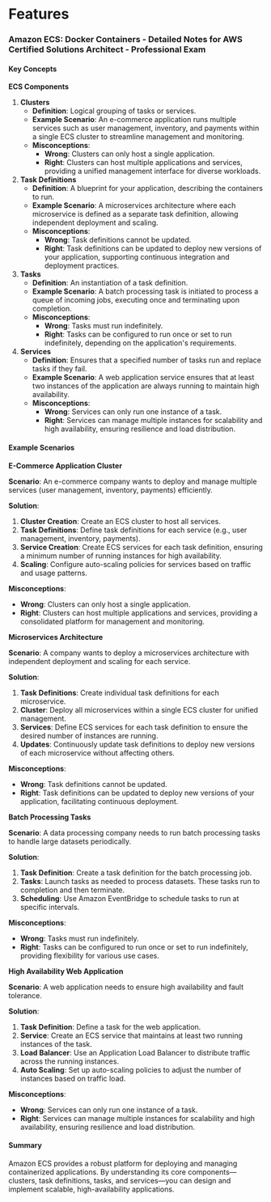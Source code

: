 # Features

### Amazon ECS: Docker Containers - Detailed Notes for AWS Certified Solutions Architect - Professional Exam

#### Key Concepts

**ECS Components**

1. **Clusters**
   * **Definition**: Logical grouping of tasks or services.
   * **Example Scenario**: An e-commerce application runs multiple services such as user management, inventory, and payments within a single ECS cluster to streamline management and monitoring.
   * **Misconceptions**:
     * **Wrong**: Clusters can only host a single application.
     * **Right**: Clusters can host multiple applications and services, providing a unified management interface for diverse workloads.
2. **Task Definitions**
   * **Definition**: A blueprint for your application, describing the containers to run.
   * **Example Scenario**: A microservices architecture where each microservice is defined as a separate task definition, allowing independent deployment and scaling.
   * **Misconceptions**:
     * **Wrong**: Task definitions cannot be updated.
     * **Right**: Task definitions can be updated to deploy new versions of your application, supporting continuous integration and deployment practices.
3. **Tasks**
   * **Definition**: An instantiation of a task definition.
   * **Example Scenario**: A batch processing task is initiated to process a queue of incoming jobs, executing once and terminating upon completion.
   * **Misconceptions**:
     * **Wrong**: Tasks must run indefinitely.
     * **Right**: Tasks can be configured to run once or set to run indefinitely, depending on the application's requirements.
4. **Services**
   * **Definition**: Ensures that a specified number of tasks run and replace tasks if they fail.
   * **Example Scenario**: A web application service ensures that at least two instances of the application are always running to maintain high availability.
   * **Misconceptions**:
     * **Wrong**: Services can only run one instance of a task.
     * **Right**: Services can manage multiple instances for scalability and high availability, ensuring resilience and load distribution.

#### Example Scenarios

**E-Commerce Application Cluster**

**Scenario**: An e-commerce company wants to deploy and manage multiple services (user management, inventory, payments) efficiently.

**Solution**:

1. **Cluster Creation**: Create an ECS cluster to host all services.
2. **Task Definitions**: Define task definitions for each service (e.g., user management, inventory, payments).
3. **Service Creation**: Create ECS services for each task definition, ensuring a minimum number of running instances for high availability.
4. **Scaling**: Configure auto-scaling policies for services based on traffic and usage patterns.

**Misconceptions**:

* **Wrong**: Clusters can only host a single application.
* **Right**: Clusters can host multiple applications and services, providing a consolidated platform for management and monitoring.

**Microservices Architecture**

**Scenario**: A company wants to deploy a microservices architecture with independent deployment and scaling for each service.

**Solution**:

1. **Task Definitions**: Create individual task definitions for each microservice.
2. **Cluster**: Deploy all microservices within a single ECS cluster for unified management.
3. **Services**: Define ECS services for each task definition to ensure the desired number of instances are running.
4. **Updates**: Continuously update task definitions to deploy new versions of each microservice without affecting others.

**Misconceptions**:

* **Wrong**: Task definitions cannot be updated.
* **Right**: Task definitions can be updated to deploy new versions of your application, facilitating continuous deployment.

**Batch Processing Tasks**

**Scenario**: A data processing company needs to run batch processing tasks to handle large datasets periodically.

**Solution**:

1. **Task Definition**: Create a task definition for the batch processing job.
2. **Tasks**: Launch tasks as needed to process datasets. These tasks run to completion and then terminate.
3. **Scheduling**: Use Amazon EventBridge to schedule tasks to run at specific intervals.

**Misconceptions**:

* **Wrong**: Tasks must run indefinitely.
* **Right**: Tasks can be configured to run once or set to run indefinitely, providing flexibility for various use cases.

**High Availability Web Application**

**Scenario**: A web application needs to ensure high availability and fault tolerance.

**Solution**:

1. **Task Definition**: Define a task for the web application.
2. **Service**: Create an ECS service that maintains at least two running instances of the task.
3. **Load Balancer**: Use an Application Load Balancer to distribute traffic across the running instances.
4. **Auto Scaling**: Set up auto-scaling policies to adjust the number of instances based on traffic load.

**Misconceptions**:

* **Wrong**: Services can only run one instance of a task.
* **Right**: Services can manage multiple instances for scalability and high availability, ensuring resilience and load distribution.

#### Summary

Amazon ECS provides a robust platform for deploying and managing containerized applications. By understanding its core components—clusters, task definitions, tasks, and services—you can design and implement scalable, high-availability applications.



